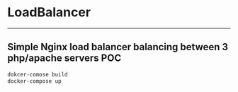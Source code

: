 # LoadBalancer
----
## Simple Nginx load balancer balancing between 3 php/apache servers POC
```bash
dokcer-comose build
docker-compose up
```
